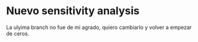 # Nuevo sensitivity analysis

La ulyima branch no fue de mi agrado, quiero cambiarlo y volver a empezar de ceros.
